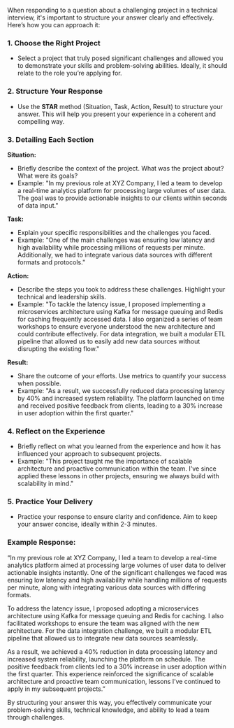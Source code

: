When responding to a question about a challenging project in a technical interview, it's important to structure your answer clearly and effectively. Here’s how you can approach it:

### 1. **Choose the Right Project**
   - Select a project that truly posed significant challenges and allowed you to demonstrate your skills and problem-solving abilities. Ideally, it should relate to the role you’re applying for.

### 2. **Structure Your Response**
   - Use the **STAR** method (Situation, Task, Action, Result) to structure your answer. This will help you present your experience in a coherent and compelling way.

### 3. **Detailing Each Section**

**Situation:**
   - Briefly describe the context of the project. What was the project about? What were its goals? 
   - Example: "In my previous role at XYZ Company, I led a team to develop a real-time analytics platform for processing large volumes of user data. The goal was to provide actionable insights to our clients within seconds of data input."

**Task:**
   - Explain your specific responsibilities and the challenges you faced.
   - Example: "One of the main challenges was ensuring low latency and high availability while processing millions of requests per minute. Additionally, we had to integrate various data sources with different formats and protocols."

**Action:**
   - Describe the steps you took to address these challenges. Highlight your technical and leadership skills.
   - Example: "To tackle the latency issue, I proposed implementing a microservices architecture using Kafka for message queuing and Redis for caching frequently accessed data. I also organized a series of team workshops to ensure everyone understood the new architecture and could contribute effectively. For data integration, we built a modular ETL pipeline that allowed us to easily add new data sources without disrupting the existing flow."

**Result:**
   - Share the outcome of your efforts. Use metrics to quantify your success when possible.
   - Example: "As a result, we successfully reduced data processing latency by 40% and increased system reliability. The platform launched on time and received positive feedback from clients, leading to a 30% increase in user adoption within the first quarter."

### 4. **Reflect on the Experience**
   - Briefly reflect on what you learned from the experience and how it has influenced your approach to subsequent projects.
   - Example: "This project taught me the importance of scalable architecture and proactive communication within the team. I've since applied these lessons in other projects, ensuring we always build with scalability in mind."

### 5. **Practice Your Delivery**
   - Practice your response to ensure clarity and confidence. Aim to keep your answer concise, ideally within 2-3 minutes.

### Example Response:
“In my previous role at XYZ Company, I led a team to develop a real-time analytics platform aimed at processing large volumes of user data to deliver actionable insights instantly. One of the significant challenges we faced was ensuring low latency and high availability while handling millions of requests per minute, along with integrating various data sources with differing formats.

To address the latency issue, I proposed adopting a microservices architecture using Kafka for message queuing and Redis for caching. I also facilitated workshops to ensure the team was aligned with the new architecture. For the data integration challenge, we built a modular ETL pipeline that allowed us to integrate new data sources seamlessly.

As a result, we achieved a 40% reduction in data processing latency and increased system reliability, launching the platform on schedule. The positive feedback from clients led to a 30% increase in user adoption within the first quarter. This experience reinforced the significance of scalable architecture and proactive team communication, lessons I’ve continued to apply in my subsequent projects.”

By structuring your answer this way, you effectively communicate your problem-solving skills, technical knowledge, and ability to lead a team through challenges.